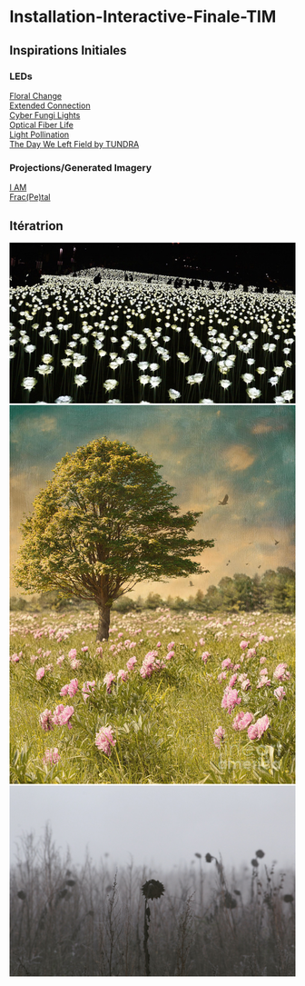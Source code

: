 # Installation-Interactive-Finale-TIM

## Inspirations Initiales

### LEDs

[Floral Change](https://www.youtube.com/watch?v=O7aoqr73o-k)<br>
[Extended Connection](https://www.youtube.com/watch?v=5LgKRbtj-ks&t=72s)<br>
[Cyber Fungi Lights](https://www.youtube.com/watch?v=wcF8yEt-Qic)<br>
[Optical Fiber Life](https://www.youtube.com/watch?v=bbErvzImDXI)<br>
[Light Pollination](https://www.youtube.com/watch?v=tMGpwLvLu9s)<br>
[The Day We Left Field by TUNDRA](https://wearetundra.org/dwlf)

### Projections/Generated Imagery

[I AM](https://www.youtube.com/watch?v=nMmDm6GS2LI)<br>
[Frac(Pe)tal](https://www.youtube.com/watch?v=XlaPyuwytlk)

## Itératrion

![LED Flower Garden](/img/light-flower-garden.jpg)<br>
![Single Tree in a Field of Flowers](/img/tree-in-a-field-of-flowers.jpg)<br>
![Withered Nature](/img/withered-nature.jpg)
